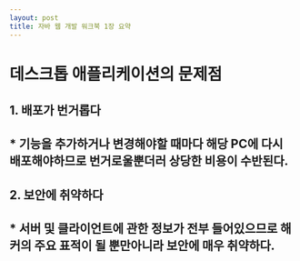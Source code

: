 ```yaml
---
layout: post
title: 자바 웹 개발 워크북 1장 요약
---
```

# 데스크톱 애플리케이션의 문제점
## 1. 배포가 번거롭다
## * 기능을 추가하거나 변경해야할 때마다 해당 PC에 다시 배포해야하므로 번거로울뿐더러 상당한 비용이 수반된다.
## 2. 보안에 취약하다
## * 서버 및 클라이언트에 관한 정보가 전부 들어있으므로 해커의 주요 표적이 될 뿐만아니라 보안에 매우 취약하다.
